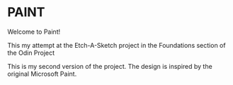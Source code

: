 # PAINT

Welcome to Paint!

This my attempt at the Etch-A-Sketch project in the Foundations section of the Odin Project

This is my second version of the project. The design is inspired by the original Microsoft Paint.

